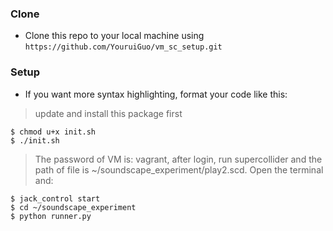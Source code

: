 
### Clone

- Clone this repo to your local machine using `https://github.com/YouruiGuo/vm_sc_setup.git`

### Setup

- If you want more syntax highlighting, format your code like this:

> update and install this package first

```shell
$ chmod u+x init.sh
$ ./init.sh
```

> The password of VM is: vagrant, after login, run supercollider and the path of file is ~/soundscape_experiment/play2.scd.
> Open the terminal and:

```shell
$ jack_control start
$ cd ~/soundscape_experiment
$ python runner.py
```
